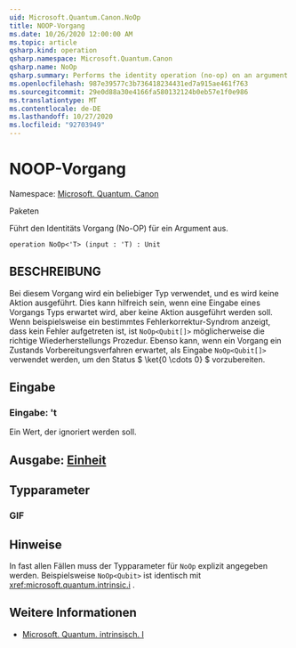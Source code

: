 ```yaml
---
uid: Microsoft.Quantum.Canon.NoOp
title: NOOP-Vorgang
ms.date: 10/26/2020 12:00:00 AM
ms.topic: article
qsharp.kind: operation
qsharp.namespace: Microsoft.Quantum.Canon
qsharp.name: NoOp
qsharp.summary: Performs the identity operation (no-op) on an argument.
ms.openlocfilehash: 987e39577c3b736418234431ed7a915ae461f763
ms.sourcegitcommit: 29e0d88a30e4166fa580132124b0eb57e1f0e986
ms.translationtype: MT
ms.contentlocale: de-DE
ms.lasthandoff: 10/27/2020
ms.locfileid: "92703949"
---
```

# <a name="noop-operation"></a>NOOP-Vorgang

Namespace: [Microsoft. Quantum. Canon](xref:Microsoft.Quantum.Canon)

Paketen [](https://nuget.org/packages/)


Führt den Identitäts Vorgang (No-OP) für ein Argument aus.

```qsharp
operation NoOp<'T> (input : 'T) : Unit
```


## <a name="description"></a>BESCHREIBUNG

Bei diesem Vorgang wird ein beliebiger Typ verwendet, und es wird keine Aktion ausgeführt.
Dies kann hilfreich sein, wenn eine Eingabe eines Vorgangs Typs erwartet wird, aber keine Aktion ausgeführt werden soll.
Wenn beispielsweise ein bestimmtes Fehlerkorrektur-Syndrom anzeigt, dass kein Fehler aufgetreten ist, ist `NoOp<Qubit[]>` möglicherweise die richtige Wiederherstellungs Prozedur.
Ebenso kann, wenn ein Vorgang ein Zustands Vorbereitungsverfahren erwartet, als Eingabe `NoOp<Qubit[]>` verwendet werden, um den Status $ \ket{0 \cdots 0} $ vorzubereiten.

## <a name="input"></a>Eingabe

### <a name="input--t"></a>Eingabe: 't

Ein Wert, der ignoriert werden soll.



## <a name="output--unit"></a>Ausgabe: [Einheit](xref:microsoft.quantum.lang-ref.unit)



## <a name="type-parameters"></a>Typparameter

### <a name="t"></a>GIF



## <a name="remarks"></a>Hinweise

In fast allen Fällen muss der Typparameter für `NoOp` explizit angegeben werden. Beispielsweise `NoOp<Qubit>` ist identisch mit <xref:microsoft.quantum.intrinsic.i> .

## <a name="see-also"></a>Weitere Informationen

- [Microsoft. Quantum. intrinsisch. I](xref:Microsoft.Quantum.Intrinsic.I)